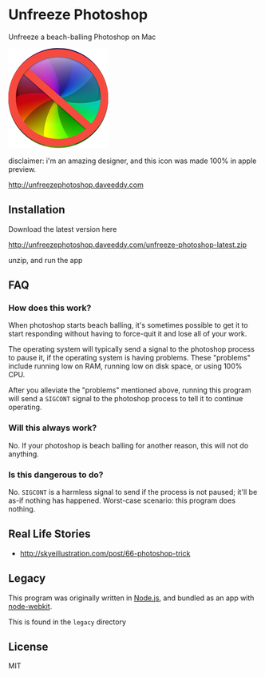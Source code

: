 Unfreeze Photoshop
==================

Unfreeze a beach-balling Photoshop on Mac

![icon](/icon.png)

disclaimer: i'm an amazing designer, and this icon was made 100% in apple preview.

http://unfreezephotoshop.daveeddy.com

Installation
------------

Download the latest version here

http://unfreezephotoshop.daveeddy.com/unfreeze-photoshop-latest.zip

unzip, and run the app

FAQ
---

### How does this work?

When photoshop starts beach balling, it's sometimes possible to get it to start
responding without having to force-quit it and lose all of your work.

The operating system will typically send a signal to the photoshop process to
pause it, if the operating system is having problems.  These "problems" include
running low on RAM, running low on disk space, or using 100% CPU.

After you alleviate the "problems" mentioned above, running this program will send
a `SIGCONT` signal to the photoshop process to tell it to continue operating.

### Will this always work?

No.  If your photoshop is beach balling for another reason, this will not do anything.

### Is this dangerous to do?

No.  `SIGCONT` is a harmless signal to send if the process is not paused; it'll be as-if
nothing has happened.  Worst-case scenario: this program does nothing.

Real Life Stories
-----------------

- http://skyeillustration.com/post/66-photoshop-trick

Legacy
------

This program was originally written in [Node.js](http://nodejs.org), and bundled as an app with
[node-webkit](https://github.com/rogerwang/node-webkit).

This is found in the `legacy` directory

License
-------

MIT
